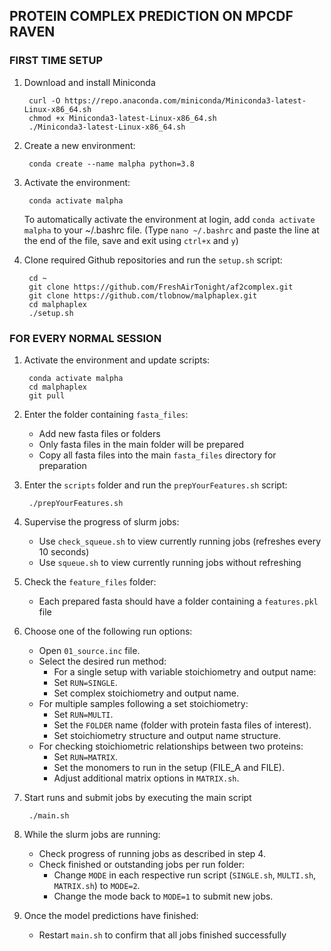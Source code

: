 ## PROTEIN COMPLEX PREDICTION ON MPCDF RAVEN


### FIRST TIME SETUP

1. Download and install Miniconda 

        curl -O https://repo.anaconda.com/miniconda/Miniconda3-latest-Linux-x86_64.sh
        chmod +x Miniconda3-latest-Linux-x86_64.sh
        ./Miniconda3-latest-Linux-x86_64.sh


3. Create a new environment:

        conda create --name malpha python=3.8


4. Activate the environment:

        conda activate malpha

    To automatically activate the environment at login, add `conda activate malpha` to your ~/.bashrc file. (Type `nano ~/.bashrc` and paste the line at the end of the file, save and exit using `ctrl+x` and `y`)

5. Clone required Github repositories and run the `setup.sh` script:

        cd ~
        git clone https://github.com/FreshAirTonight/af2complex.git
        git clone https://github.com/tlobnow/malphaplex.git
        cd malphaplex
        ./setup.sh


### FOR EVERY NORMAL SESSION

1. Activate the environment and update scripts:

        conda activate malpha
        cd malphaplex
        git pull


2. Enter the folder containing `fasta_files`:
    - Add new fasta files or folders
    - Only fasta files in the main folder will be prepared
    - Copy all fasta files into the main `fasta_files` directory for preparation


3. Enter the `scripts` folder and run the `prepYourFeatures.sh` script:

        ./prepYourFeatures.sh


4. Supervise the progress of slurm jobs:
    - Use `check_squeue.sh` to view currently running jobs (refreshes every 10 seconds)
    - Use `squeue.sh` to view currently running jobs without refreshing


5. Check the `feature_files` folder:
    - Each prepared fasta should have a folder containing a `features.pkl` file


6. Choose one of the following run options:
    - Open `01_source.inc` file.
    - Select the desired run method:
        - For a single setup with variable stoichiometry and output name:
        - Set `RUN=SINGLE`.
        - Set complex stoichiometry and output name.
    - For multiple samples following a set stoichiometry:
        - Set `RUN=MULTI`.
        - Set the `FOLDER` name (folder with protein fasta files of interest).
        - Set stoichiometry structure and output name structure.
    - For checking stoichiometric relationships between two proteins:
        - Set `RUN=MATRIX`.
        - Set the monomers to run in the setup (FILE_A and FILE).
        - Adjust additional matrix options in `MATRIX.sh`.
        

7. Start runs and submit jobs by executing the main script

        ./main.sh


8. While the slurm jobs are running:
    - Check progress of running jobs as described in step 4.
    - Check finished or outstanding jobs per run folder:
        - Change `MODE` in each respective run script (`SINGLE.sh`, `MULTI.sh`, `MATRIX.sh`) to `MODE=2`.
        - Change the mode back to `MODE=1` to submit new jobs.


9. Once the model predictions have finished:
    - Restart `main.sh` to confirm that all jobs finished successfully

